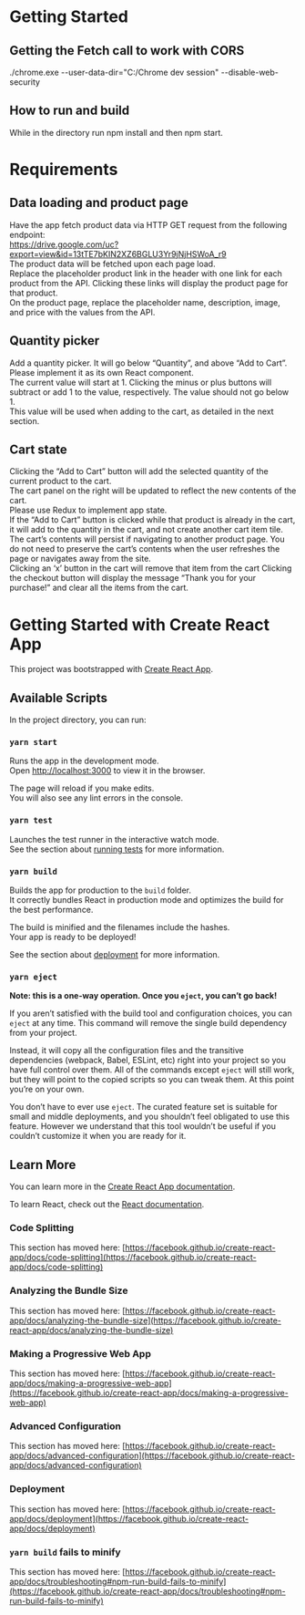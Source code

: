 # Getting Started
## Getting the Fetch call to work with CORS
./chrome.exe --user-data-dir="C:/Chrome dev session" --disable-web-security

## How to run and build
While in the directory run npm install and then npm start.

# Requirements
## Data loading and product page
Have the app fetch product data via HTTP GET request from the following endpoint: \
https://drive.google.com/uc?export=view&id=13tTE7bKIN2XZ6BGLU3Yr9jNjHSWoA_r9 \
The product data will be fetched upon each page load. \
Replace the placeholder product link in the header with one link for each product from the API. Clicking these links will display the product page for that product. \
On the product page, replace the placeholder name, description, image, and price with the values from the API. 

## Quantity picker
Add a quantity picker. It will go below “Quantity”, and above “Add to Cart”. \
Please implement it as its own React component. \
The current value will start at 1. Clicking the minus or plus buttons will subtract or add 1 to the value, respectively. The value should not go below 1. \
This value will be used when adding to the cart, as detailed in the next section.

## Cart state
Clicking the “Add to Cart” button will add the selected quantity of the current product to the cart. \
The cart panel on the right will be updated to reflect the new contents of the cart. \
Please use Redux to implement app state. \
If the “Add to Cart” button is clicked while that product is already in the cart, it will add to the quantity in the cart, and not create another cart item tile. \
The cart’s contents will persist if navigating to another product page. You do not need to preserve the cart’s contents when the user refreshes the page or navigates away from the site. \
Clicking an ‘x’ button in the cart will remove that item from the cart Clicking the checkout button will display the message “Thank you for your purchase!” and clear all the items from the cart. 



# Getting Started with Create React App

This project was bootstrapped with [Create React App](https://github.com/facebook/create-react-app).

## Available Scripts

In the project directory, you can run:

### `yarn start`

Runs the app in the development mode.\
Open [http://localhost:3000](http://localhost:3000) to view it in the browser.

The page will reload if you make edits.\
You will also see any lint errors in the console.

### `yarn test`

Launches the test runner in the interactive watch mode.\
See the section about [running tests](https://facebook.github.io/create-react-app/docs/running-tests) for more information.

### `yarn build`

Builds the app for production to the `build` folder.\
It correctly bundles React in production mode and optimizes the build for the best performance.

The build is minified and the filenames include the hashes.\
Your app is ready to be deployed!

See the section about [deployment](https://facebook.github.io/create-react-app/docs/deployment) for more information.

### `yarn eject`

**Note: this is a one-way operation. Once you `eject`, you can’t go back!**

If you aren’t satisfied with the build tool and configuration choices, you can `eject` at any time. This command will remove the single build dependency from your project.

Instead, it will copy all the configuration files and the transitive dependencies (webpack, Babel, ESLint, etc) right into your project so you have full control over them. All of the commands except `eject` will still work, but they will point to the copied scripts so you can tweak them. At this point you’re on your own.

You don’t have to ever use `eject`. The curated feature set is suitable for small and middle deployments, and you shouldn’t feel obligated to use this feature. However we understand that this tool wouldn’t be useful if you couldn’t customize it when you are ready for it.

## Learn More

You can learn more in the [Create React App documentation](https://facebook.github.io/create-react-app/docs/getting-started).

To learn React, check out the [React documentation](https://reactjs.org/).

### Code Splitting

This section has moved here: [https://facebook.github.io/create-react-app/docs/code-splitting](https://facebook.github.io/create-react-app/docs/code-splitting)

### Analyzing the Bundle Size

This section has moved here: [https://facebook.github.io/create-react-app/docs/analyzing-the-bundle-size](https://facebook.github.io/create-react-app/docs/analyzing-the-bundle-size)

### Making a Progressive Web App

This section has moved here: [https://facebook.github.io/create-react-app/docs/making-a-progressive-web-app](https://facebook.github.io/create-react-app/docs/making-a-progressive-web-app)

### Advanced Configuration

This section has moved here: [https://facebook.github.io/create-react-app/docs/advanced-configuration](https://facebook.github.io/create-react-app/docs/advanced-configuration)

### Deployment

This section has moved here: [https://facebook.github.io/create-react-app/docs/deployment](https://facebook.github.io/create-react-app/docs/deployment)

### `yarn build` fails to minify

This section has moved here: [https://facebook.github.io/create-react-app/docs/troubleshooting#npm-run-build-fails-to-minify](https://facebook.github.io/create-react-app/docs/troubleshooting#npm-run-build-fails-to-minify)
